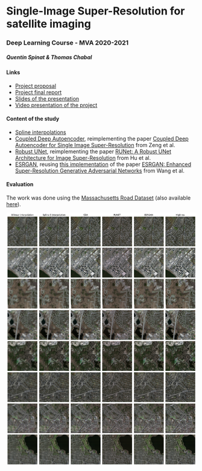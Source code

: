# Single-Image Super-Resolution for satellite imaging
### Deep Learning Course - MVA 2020-2021
##### Quentin Spinat & Thomas Chabal


#### Links
- [Project proposal](./Report/proposal.pdf)
- [Project final report](./Report/report.pdf)
- [Slides of the presentation](./Report/slides.pdf)
- [Video presentation of the project](https://drive.google.com/file/d/1J3Y6-vgmsUMbOmsCHzrYPKWuFnqC7Nb1/view?usp=sharing)

#### Content of the study
- [Spline interpolations](./Python/classical_cv/)
- [Coupled Deep Autoencoder](./Python/autoencoder/), reimplementing the paper [Coupled Deep Autoencoder for Single Image Super-Resolution](https://ieeexplore.ieee.org/document/7339460) from Zeng et al.
- [Robust UNet](./Python/runet/), reimplementing the paper [RUNet: A Robust UNet Architecture for Image Super-Resolution](https://openaccess.thecvf.com/content_CVPRW_2019/papers/WiCV/Hu_RUNet_A_Robust_UNet_Architecture_for_Image_Super-Resolution_CVPRW_2019_paper.pdf) from Hu et al.
- [ESRGAN](./Python/rrdn_gans/), reusing [this implementation](https://github.com/idealo/image-super-resolution) of the paper [ESRGAN: Enhanced Super-Resolution Generative Adversarial Networks](https://arxiv.org/pdf/1809.00219.pdf) from Wang et al.

#### Evaluation
The work was done using the [Massachusetts Road Dataset](https://www.cs.toronto.edu/~vmnih/data/) (also available [here]()).

![Visual results](./Report/visual_results.png)
